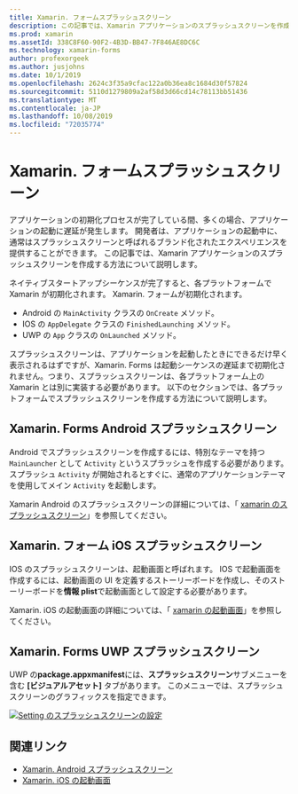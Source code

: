 ```yaml
---
title: Xamarin. フォームスプラッシュスクリーン
description: この記事では、Xamarin アプリケーションのスプラッシュスクリーンを作成する方法について説明します。
ms.prod: xamarin
ms.assetId: 338C8F60-90F2-4B3D-BB47-7F846AE8DC6C
ms.technology: xamarin-forms
author: profexorgeek
ms.author: jusjohns
ms.date: 10/1/2019
ms.openlocfilehash: 2624c3f35a9cfac122a0b36ea8c1684d30f57824
ms.sourcegitcommit: 5110d1279809a2af58d3d66cd14c78113bb51436
ms.translationtype: MT
ms.contentlocale: ja-JP
ms.lasthandoff: 10/08/2019
ms.locfileid: "72035774"
---
```

# <a name="xamarinforms-splash-screen"></a>Xamarin. フォームスプラッシュスクリーン

アプリケーションの初期化プロセスが完了している間、多くの場合、アプリケーションの起動に遅延が発生します。 開発者は、アプリケーションの起動中に、通常はスプラッシュスクリーンと呼ばれるブランド化されたエクスペリエンスを提供することができます。 この記事では、Xamarin アプリケーションのスプラッシュスクリーンを作成する方法について説明します。

ネイティブスタートアップシーケンスが完了すると、各プラットフォームで Xamarin が初期化されます。 Xamarin. フォームが初期化されます。

- Android の `MainActivity` クラスの `OnCreate` メソッド。
- IOS の `AppDelegate` クラスの `FinishedLaunching` メソッド。
- UWP の `App` クラスの `OnLaunched` メソッド。

スプラッシュスクリーンは、アプリケーションを起動したときにできるだけ早く表示されるはずですが、Xamarin. Forms は起動シーケンスの遅延まで初期化されません。つまり、スプラッシュスクリーンは、各プラットフォーム上の Xamarin とは別に実装する必要があります。 以下のセクションでは、各プラットフォームでスプラッシュスクリーンを作成する方法について説明します。

## <a name="xamarinforms-android-splash-screen"></a>Xamarin. Forms Android スプラッシュスクリーン

Android でスプラッシュスクリーンを作成するには、特別なテーマを持つ `MainLauncher` として `Activity` というスプラッシュを作成する必要があります。 スプラッシュ `Activity` が開始されるとすぐに、通常のアプリケーションテーマを使用してメイン `Activity` を起動します。

Xamarin Android のスプラッシュスクリーンの詳細については、「 [xamarin のスプラッシュスクリーン](~/android/user-interface/splash-screen.md)」を参照してください。

## <a name="xamarinforms-ios-splash-screen"></a>Xamarin. フォーム iOS スプラッシュスクリーン

IOS のスプラッシュスクリーンは、起動画面と呼ばれます。 IOS で起動画面を作成するには、起動画面の UI を定義するストーリーボードを作成し、そのストーリーボードを**情報 plist**で起動画面として設定する必要があります。

Xamarin. iOS の起動画面の詳細については、「 [xamarin の起動画面](~/ios/app-fundamentals/images-icons/launch-screens.md)」を参照してください。

## <a name="xamarinforms-uwp-splash-screen"></a>Xamarin. Forms UWP スプラッシュスクリーン

UWP の**package.appxmanifest**には、**スプラッシュスクリーン**サブメニューを含む **[ビジュアルアセット]** タブがあります。 このメニューでは、スプラッシュスクリーンのグラフィックスを指定できます。

[![Setting のスプラッシュスクリーンの設定](splashscreen-images/uwp-splashscreen-cropped.png)](splashscreen-images/uwp-splashscreen.png#lightbox)

## <a name="related-links"></a>関連リンク

- [Xamarin. Android スプラッシュスクリーン](~/android/user-interface/splash-screen.md)
- [Xamarin. iOS の起動画面](~/ios/app-fundamentals/images-icons/launch-screens.md)
